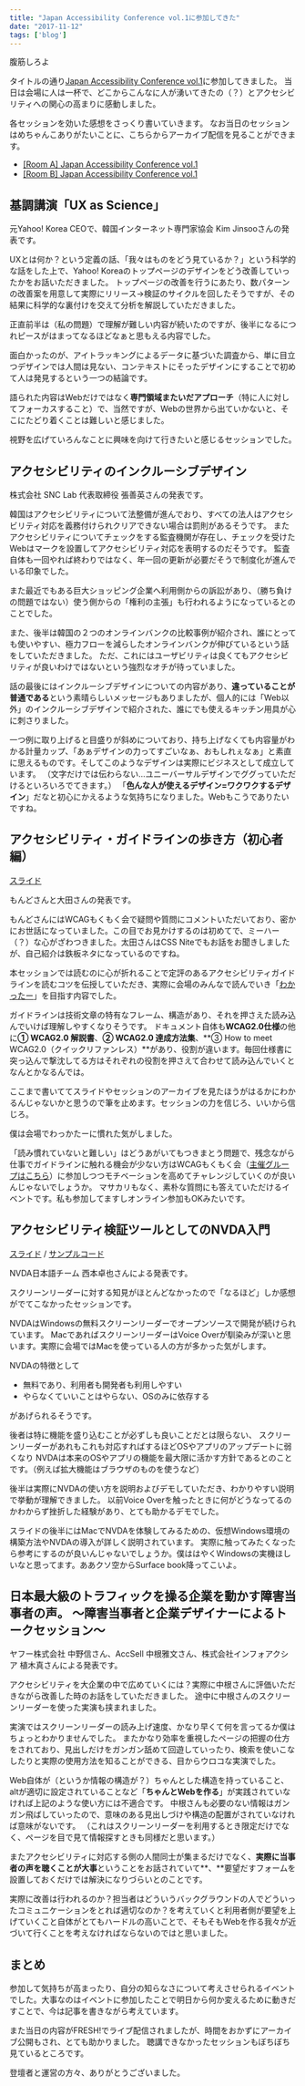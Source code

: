```yaml
---
title: "Japan Accessibility Conference vol.1に参加してきた"
date: "2017-11-12"
tags: ['blog']
---
```


腹筋しろよ

タイトルの通り[Japan Accessibility Conference vol.1](https://connpass.com/event/68762/)に参加してきました。 当日は会場に人は一杯で、どこからこんなに人が湧いてきたの（？）とアクセシビリティへの関心の高まりに感動しました。

各セッションを効いた感想をさっくり書いていきます。 なお当日のセッションはめちゃんこありがたいことに、こちらからアーカイブ配信を見ることができます。

- [\[Room A\] Japan Accessibility Conference vol.1](https://freshlive.tv/tech-conference/168860)
- [\[Room B\] Japan Accessibility Conference vol.1](https://freshlive.tv/tech-conference/168863)

## 基調講演「UX as Science」

元Yahoo! Korea CEOで、韓国インターネット専門家協会 Kim Jinsooさんの発表です。

UXとは何か？という定義の話、「我々はものをどう見ているか？」という科学的な話をした上で、Yahoo! Koreaのトップページのデザインをどう改善していったかをお話いただきました。 トップページの改善を行うにあたり、数パターンの改善案を用意して実際にリリース→検証のサイクルを回したそうですが、その結果に科学的な裏付けを交えて分析を解説していただきました。

正直前半は（私の問題）で理解が難しい内容が続いたのですが、後半になるにつれピースがはまってなるほどなぁと思もえる内容でした。

面白かったのが、アイトラッキングによるデータに基づいた調査から、単に目立つデザインでは人間は見ない、コンテキストにそったデザインにすることで初めて人は発見するという一つの結論です。

語られた内容はWebだけではなく**専門領域またいだアプローチ**（特に人に対してフォーカスすること）で、当然ですが、Webの世界から出ていかないと、そこにたどり着くことは難しいと感じました。

視野を広げていろんなことに興味を向けて行きたいと感じるセッションでした。

## アクセシビリティのインクルーシブデザイン

株式会社 SNC Lab 代表取締役 張善英さんの発表です。

韓国はアクセシビリティについて法整備が進んでおり、すべての法人はアクセシビリティ対応を義務付けられクリアできない場合は罰則があるそうです。 またアクセシビリティについてチェックをする監査機関が存在し、チェックを受けたWebはマークを設置してアクセシビリティ対応を表明するのだそうです。 監査自体も一回やれば終わりではなく、年一回の更新が必要だそうで制度化が進んでいる印象でした。

また最近でもある巨大ショッピング企業へ利用側からの訴訟があり、（勝ち負けの問題ではない）使う側からの「権利の主張」も行われるようになっているとのことでした。

また、後半は韓国の２つのオンラインバンクの比較事例が紹介され、誰にとっても使いやすい、極力フローを減らしたオンラインバンクが伸びているという話をしていただきました。 ただ、これにはユーザビリティは良くてもアクセシビリティが良いわけではないという強烈なオチが待っていました。

話の最後にはインクルーシブデザインについての内容があり、**違っていることが普通である**という素晴らしいメッセージもありましたが、個人的には「Web以外」のインクルーシブデザインで紹介された、誰にでも使えるキッチン用具が心に刺さりました。

一つ例に取り上げると目盛りが斜めについており、持ち上げなくても内容量がわかる計量カップ、「あぁデザインの力ってすごいなぁ、おもしれぇなぁ」と素直に思えるものです。そしてこのようなデザインは実際にビジネスとして成立しています。 （文字だけでは伝わらない...ユニーバーサルデザインでググっていただけるといろいろでてきます。） 「**色んな人が使えるデザイン=ワクワクするデザイン**」だなと初心にかえるような気持ちになりました。Webもこうでありたいですね。

## アクセシビリティ・ガイドラインの歩き方（初心者編）

[スライド](https://docs.google.com/presentation/d/1U74164uPJsHQU12OcAeZPVwfwCzAWJy6hSPZyCxG8kM/edit#slide=id.p)

もんどさんと大田さんの発表です。

もんどさんにはWCAGもくもく会で疑問や質問にコメントいただいており、密かにお世話になっていました。この目でお見かけするのは初めてで、ミーハー（？）な心がざわつきました。太田さんはCSS Niteでもお話をお聞きしましたが、自己紹介は鉄板ネタになっているのですね。

本セッションでは読むのに心が折れることで定評のあるアクセシビリティガイドラインを読むコツを伝授していただき、実際に会場のみんなで読んでいき「[わかったー](https://www.google.co.jp/search?biw=1389&bih=925&tbm=isch&sa=1&ei=iuwHWtGBF8Sa8QX8r5DIBw&q=%E9%A0%AD%E3%81%AE%E3%82%8F%E3%82%8B%E3%81%84%E4%BA%BA&oq=%E9%A0%AD%E3%81%AE%E3%82%8F%E3%82%8B%E3%81%84%E4%BA%BA&gs_l=psy-ab.3..0i4i37k1l8.2199.4157.0.4413.18.18.0.0.0.0.100.1401.16j1.17.0....0...1.1j4.64.psy-ab..2.16.1299...0j0i4k1.0.iVrp6Rsp3Ms)」を目指す内容でした。

ガイドラインは技術文章の特有なフレーム、構造があり、それを押さえた読み込んでいけば理解しやすくなりそうです。 ドキュメント自体も**WCAG2.0仕様**の他に**① WCAG2.0 解説書**、**② WCAG2.0 達成方法集**、**③ How to meet WCAG2.0（クイックリファンレス）**があり、役割が違います。毎回仕様書に突っ込んで撃沈してる方はそれぞれの役割を押さえて合わせて読み込んでいくとなんとかなるんでは。

ここまで書いててスライドやセッションのアーカイブを見たほうがはるかにわかるんじゃないかと思うので筆を止めます。セッションの力を信じろ、いいから信じろ。

僕は会場でわっかたーに慣れた気がしました。

「読み慣れていないと難しい」はどうあがいてもつきまとう問題で、残念ながら仕事でガイドラインに触れる機会が少ない方はWCAGもくもく会（[主催グループはこちら](https://ca11y.connpass.com/)）に参加しつつモチベーションを高めてチャレンジしていくのが良いんじゃないでしょうか。 マサカリもなく、素朴な質問にも答えていただけるイベントです。私も参加してますしオンライン参加もOKみたいです。

## アクセシビリティ検証ツールとしてのNVDA入門

[スライド](https://www.slideshare.net/nishimotz/171111-nishimotonvdajpv2) / [サンプルコード](https://gist.github.com/nishimotz/b3a4b4676a60c1067e8ebac419908f64)

NVDA日本語チーム 西本卓也さんによる発表です。

スクリーンリーダーに対する知見がほとんどなかったので「なるほど」しか感想がでてこなかったセッションです。

NVDAはWindowsの無料スクリーンリーダーでオープンソースで開発が続けられています。 MacであればスクリーンリーダーはVoice Overが馴染みが深いと思います。実際に会場ではMacを使っている人の方が多かった気がします。

NVDAの特徴として

- 無料であり、利用者も開発者も利用しやすい
- やらなくていいことはやらない、OSのみに依存する

があげられるそうです。

後者は特に機能を盛り込むことが必ずしも良いことだとは限らない、 スクリーンリーダーがあれもこれも対応すればするほどOSやアプリのアップデートに弱くなり NVDAは本来のOSやアプリの機能を最大限に活かす方針であるとのことです。（例えば拡大機能はブラウザのものを使うなど）

後半は実際にNVDAの使い方を説明およびデモしていただき、わかりやすい説明で挙動が理解できました。 以前Voice Overを触ったときに何がどうなってるのかわからず挫折した経験があり、とても助かるデモでした。

スライドの後半にはMacでNVDAを体験してみるための、仮想Windows環境の構築方法やNVDAの導入が詳しく説明されています。 実際に触ってみたくなったら参考にするのが良いんじゃないでしょうか。僕ははやくWindowsの実機ほしいなと思ってます。ああクソ空からSurface book降ってこいよ。

## 日本最大級のトラフィックを操る企業を動かす障害当事者の声。 〜障害当事者と企業デザイナーによるトークセッション〜

ヤフー株式会社 中野信さん、AccSell 中根雅文さん、株式会社インフォアクシア 植木真さんによる発表です。

アクセシビリティを大企業の中で広めていくには？実際に中根さんに評価いただきながら改善した時のお話をしていただきました。 途中に中根さんのスクリーンリーダーを使った実演も挟まれました。

実演ではスクリーンリーダーの読み上げ速度、かなり早くて何を言ってるか僕はちょっとわかりませんでした。 またかなり効率を重視したページの把握の仕方をされており、見出しだけをガンガン舐めて回遊していったり、検索を使いこなしたりと実際の使用方法を知ることができる、目からウロコな実演でした。

Web自体が（というか情報の構造が？）ちゃんとした構造を持っていること、altが適切に設定されていることなど「**ちゃんとWebを作る**」が実践されていなければ上記のような使い方には不適合です。 中根さんも必要のない情報はガンガン飛ばしていったので、意味のある見出しづけや構造の配置がされていなければ意味がないです。 （これはスクリーンリーダーを利用するとき限定だけでなく、ページを目で見て情報探すときも同様だと思います。）

またアクセシビリティに対応する側の人間同士が集まるだけでなく、**実際に当事者の声を聴くことが大事**ということをお話されていて**、**要望だすフォームを設置しておくだけでは解決になりづらいとのことです。

実際に改善は行われるのか？担当者はどういうバックグラウンドの人でどういったコミュニケーションをとれば適切なのか？を考えていくと利用者側が要望を上げていくこと自体がとてもハードルの高いことで、そもそもWebを作る我々が近づいて行くことを考えなければならないのではと思いました。

## まとめ

参加して気持ちが高まったり、自分の知らなさについて考えさせられるイベントでした。大事なのはイベントに参加したことで明日から何か変えるために動きだすことで、今は記事を書きながら考えています。

また当日の内容がFRESH!でライブ配信されましたが、時間をおかずにアーカイブ公開もされ、とても助かりました。 聴講できなかったセッションもぼちぼち見ているところです。

登壇者と運営の方々、ありがとうございました。
